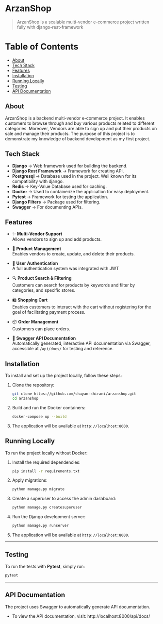 # ArzanShop
> ArzanShop is a scalable multi-vendor e-commerce project written fully with django-rest-framework
# Table of Contents
- [About](#about)
- [Tech Stack](#tech-stack)
- [Features](#features)
- [Installation](#installation)
- [Running Locally](#running-locally)
- [Testing](#testing)
- [API Documentation](#api-documentation)

## About
ArzanShop is a backend multi-vendor e-commerce project.
It enables customers to browse through and buy various products related to different categories. Moreover, Vendors are able to sign up and put their products on sale and manage their products.
The purpose of this project is to demonstrate my knowledge of backend development as my first project.

## Tech Stack
- **Django** -> Web framework used for building the backend.
- **Django Rest Framework** -> Framework for creating API.
- **Postgresql** -> Database used in the project. Well known for its compatibility with django.
- **Redis** -> Key-Value Database used for caching.
- **Docker** -> Used to containerize the application for easy deployment.
- **Pytest** -> Framework for testing the application.
- **Django Filters** -> Package used for filtering.
- **Swagger** -> For documenting APIs.

## Features
- ✨ **Multi-Vendor Support**  
Allows vendors to sign up and add products.

- 🛒 **Product Management**  
Enables vendors to create, update, and delete their products.

- 🔑 **User Authentication**  
A full authentication system was integrated with JWT

- 🔍 **Product Search & Filtering**  
Customers can search for products by keywords and filter by categories, and specific stores.  

- 🛍️ **Shopping Cart**  
Enables customers to interact with the cart without registering for the goal of facilitating payment process.

- 📦 **Order Management**  
Customers can place orders.

- 📜 **Swagger API Documentation**  
Automatically generated, interactive API documentation via Swagger, accessible at `/api/docs/` for testing and reference.

## Installation

To install and set up the project locally, follow these steps:

1. Clone the repository:
    ```bash
    git clone https://github.com/shayan-shirani/arzanshop.git
    cd arzanshop
    ```

2. Build and run the Docker containers:
    ```bash
    docker-compose up --build
    ```

3. The application will be available at `http://localhost:8000`.

## Running Locally

To run the project locally without Docker:

1. Install the required dependencies:
    ```bash
    pip install -r requirements.txt
    ```

2. Apply migrations:
    ```bash
    python manage.py migrate
    ```

3. Create a superuser to access the admin dashboard:
    ```bash
    python manage.py createsuperuser
    ```

4. Run the Django development server:
    ```bash
    python manage.py runserver
    ```

5. The application will be available at `http://localhost:8000`.

---

## Testing

To run the tests with **Pytest**, simply run:

```bash
pytest
```

---

## API Documentation  
The project uses Swagger to automatically generate API documentation.  
- To view the API documentation, visit:
http://localhost:8000/api/docs/
